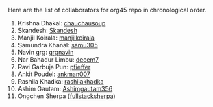 Here are the list of collaborators for org45 repo in chronological order.

1. Krishna Dhakal: [chauchausoup](https://github.com/chauchausoup)
2. Skandesh: [Skandesh](https://github.com/Skandesh)
3. Manjil Koirala: [manjilkoirala](https://github.com/manjilkoirala)
4. Samundra Khanal: [samu305](https://github.com/samu304)
5. Navin grg: [grgnavin](https://github.com/Grgnavin)
6. Nar Bahadur Limbu: [decem7](https://github.com/decem7)
7. Ravi Garbuja Pun: [pfieffer](https://github.com/pfieffer)
8. Ankit Poudel: [ankman007](https://github.com/ankman007)
9. Rashila Khadka: [rashilakhadka](https://github.com/rashilakhadka)
10. Ashim Gautam: [Ashimgautam356](https://github.com/Ashimgautam356)
11. Ongchen Sherpa ([fullstacksherpa](https://github.com/fullstacksherpa))

